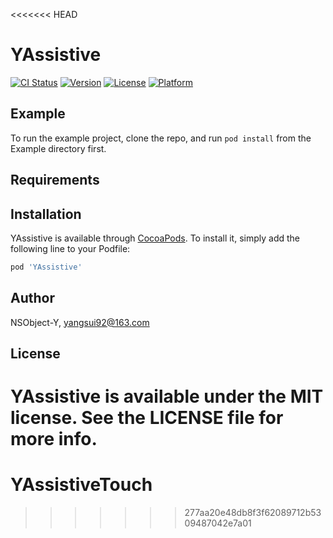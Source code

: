 <<<<<<< HEAD
# YAssistive

[![CI Status](https://img.shields.io/travis/NSObject-Y/YAssistive.svg?style=flat)](https://travis-ci.org/NSObject-Y/YAssistive)
[![Version](https://img.shields.io/cocoapods/v/YAssistive.svg?style=flat)](https://cocoapods.org/pods/YAssistive)
[![License](https://img.shields.io/cocoapods/l/YAssistive.svg?style=flat)](https://cocoapods.org/pods/YAssistive)
[![Platform](https://img.shields.io/cocoapods/p/YAssistive.svg?style=flat)](https://cocoapods.org/pods/YAssistive)

## Example

To run the example project, clone the repo, and run `pod install` from the Example directory first.

## Requirements

## Installation

YAssistive is available through [CocoaPods](https://cocoapods.org). To install
it, simply add the following line to your Podfile:

```ruby
pod 'YAssistive'
```

## Author

NSObject-Y, yangsui92@163.com

## License

YAssistive is available under the MIT license. See the LICENSE file for more info.
=======
# YAssistiveTouch
>>>>>>> 277aa20e48db8f3f62089712b5309487042e7a01
